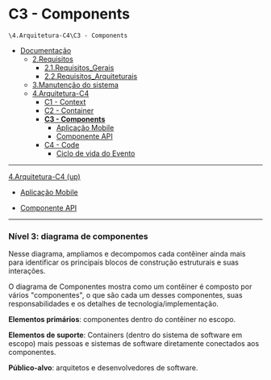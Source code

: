 # C3 - Components

`\4.Arquitetura-C4\C3 - Components`

* [Documentação](../../README.md)
  * [2.Requisitos](../../2.Requisitos/README.md)
    * [2.1.Requisitos_Gerais](../../2.Requisitos/2.1.Requisitos_Gerais/README.md)
    * [2.2.Requisitos_Arquiteturais](../../2.Requisitos/2.2.Requisitos_Arquiteturais/README.md)
  * [3.Manutenção do sistema](../../3.Manuten%C3%A7%C3%A3o%20do%20sistema/README.md)
  * [4.Arquitetura-C4](../../4.Arquitetura-C4/README.md)
    * [C1 - Context](../../4.Arquitetura-C4/C1%20-%20Context/README.md)
    * [C2 - Container](../../4.Arquitetura-C4/C2%20-%20Container/README.md)
    * [**C3 - Components**](../../4.Arquitetura-C4/C3%20-%20Components/README.md)
      * [Aplicação Mobile](../../4.Arquitetura-C4/C3%20-%20Components/Aplica%C3%A7%C3%A3o%20Mobile/README.md)
      * [Componente API](../../4.Arquitetura-C4/C3%20-%20Components/Componente%20API/README.md)
    * [C4 - Code](../../4.Arquitetura-C4/C4%20-%20Code/README.md)
      * [Ciclo de vida do Evento](../../4.Arquitetura-C4/C4%20-%20Code/Ciclo%20de%20vida%20do%20Evento/README.md)

---

[4.Arquitetura-C4 (up)](../../4.Arquitetura-C4/README.md)

- [Aplicação Mobile](../../4.Arquitetura-C4/C3%20-%20Components/Aplica%C3%A7%C3%A3o%20Mobile/README.md)

- [Componente API](../../4.Arquitetura-C4/C3%20-%20Components/Componente%20API/README.md)

---

### **Nível 3: diagrama de componentes**

Nesse diagrama, ampliamos e decompomos cada contêiner ainda mais para identificar os principais blocos de construção estruturais e suas interações.

O diagrama de Componentes mostra como um contêiner é composto por vários "componentes", o que são cada um desses componentes, suas responsabilidades e os detalhes de tecnologia/implementação.

**Elementos primários**: componentes dentro do contêiner no escopo.

**Elementos de suporte**: Containers (dentro do sistema de software em escopo) mais pessoas e sistemas de software diretamente conectados aos componentes.

**Público-alvo**: arquitetos e desenvolvedores de software.